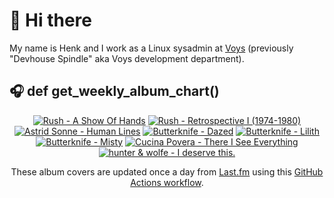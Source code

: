 # 👋 Hi there

My name is Henk and I work as a Linux sysadmin at <a href="https://www.voys.co/about/">Voys</a> (previously "Devhouse Spindle" aka Voys development department).

## 🎧 def get_weekly_album_chart()
<!-- lastfm -->
<p align="center"><a href="https://www.last.fm/music/Rush/A+Show+Of+Hands"><img src="https://lastfm.freetls.fastly.net/i/u/64s/2a00844b2d664ed6ce5d13a2ce12d4d3.jpg" title="Rush - A Show Of Hands"></a> <a href="https://www.last.fm/music/Rush/Retrospective+I+(1974-1980)"><img src="https://lastfm.freetls.fastly.net/i/u/64s/826482482eda4db58b3a6ecc1813fa60.jpg" title="Rush - Retrospective I (1974-1980)"></a> <a href="https://www.last.fm/music/Astrid+Sonne/Human+Lines"><img src="https://lastfm.freetls.fastly.net/i/u/64s/9774274f56296958fecce2aa4aac00c4.png" title="Astrid Sonne - Human Lines"></a> <a href="https://www.last.fm/music/Butterknife/Dazed"><img src="https://lastfm.freetls.fastly.net/i/u/64s/31d985ce74892d8e6d863cb045f48b8a.png" title="Butterknife - Dazed"></a> <a href="https://www.last.fm/music/Butterknife/Lilith"><img src="https://lastfm.freetls.fastly.net/i/u/64s/b18501f3a90234925c487f2d194cd60d.jpg" title="Butterknife - Lilith"></a> <a href="https://www.last.fm/music/Butterknife/Misty"><img src="https://lastfm.freetls.fastly.net/i/u/64s/1d2850617ee4a2fed09b66305981b08a.jpg" title="Butterknife - Misty"></a> <a href="https://www.last.fm/music/Cucina+Povera/There+I+See+Everything"><img src="https://lastfm.freetls.fastly.net/i/u/64s/d7841e7db0154388711ac880b94dcc62.jpg" title="Cucina Povera - There I See Everything"></a> <a href="https://www.last.fm/music/hunter+&+wolfe/I+deserve+this."><img src="https://lastfm.freetls.fastly.net/i/u/64s/dee2dd21ab423b702ba836903342e3da.jpg" title="hunter & wolfe - I deserve this."></a> </p>

<p align="center">These album covers are updated once a day from <a href="https://www.last.fm/user/hbokh">Last.fm</a> using this <a href="https://github.com/marketplace/actions/lastfm-to-markdown">GitHub Actions workflow</a>.</p>
